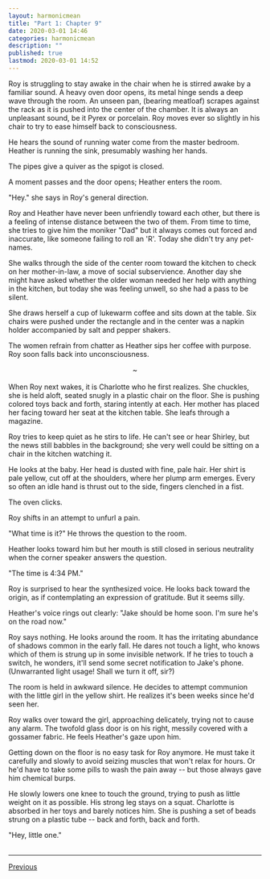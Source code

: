 ```yaml
---
layout: harmonicmean
title: "Part 1: Chapter 9"
date: 2020-03-01 14:46
categories: harmonicmean
description: ""
published: true
lastmod: 2020-03-01 14:52
---
```


Roy is struggling to stay awake in the chair when he is stirred awake by a familiar sound. A heavy oven door opens, its metal hinge sends a deep wave through the room. An unseen pan, (bearing meatloaf) scrapes against the rack as it is pushed into the center of the chamber. It is always an unpleasant sound, be it Pyrex or porcelain. Roy moves ever so slightly in his chair to try to ease himself back to consciousness.

He hears the sound of running water come from the master bedroom. Heather is running the sink, presumably washing her hands.

The pipes give a quiver as the spigot is closed.

A moment passes and the door opens; Heather enters the room.

"Hey." she says in Roy's general direction. 

Roy and Heather have never been unfriendly toward each other, but there is a feeling of intense distance between the two of them. From time to time, she tries to give him the moniker "Dad" but it always comes out forced and inaccurate, like someone failing to roll an 'R'. Today she didn't try any pet-names.

She walks through the side of the center room toward the kitchen to check on her mother-in-law, a move of social subservience. Another day she might have asked whether the older woman needed her help with anything in the kitchen, but today she was feeling unwell, so she had a pass to be silent. 

She draws herself a cup of lukewarm coffee and sits down at the table. Six chairs were pushed under the rectangle and in the center was a napkin holder accompanied by salt and pepper shakers.

The women refrain from chatter as Heather sips her coffee with purpose. Roy soon falls back into unconsciousness.

<center>~</center><br/>
When Roy next wakes, it is Charlotte who he first realizes. She chuckles, she is held aloft, seated snugly in a plastic chair on the floor. She is pushing colored toys back and forth, staring intently at each. Her mother has placed her facing toward her seat at the kitchen table. She leafs through a magazine.

Roy tries to keep quiet as he stirs to life. He can't see or hear Shirley, but the news still babbles in the background; she very well could be sitting on a chair in the kitchen watching it. 

He looks at the baby. Her head is dusted with fine, pale hair. Her shirt is pale yellow, cut off at the shoulders, where her plump arm emerges. Every so often an idle hand is thrust out to the side, fingers clenched in a fist. 

The oven clicks.

Roy shifts in an attempt to unfurl a pain. 

"What time is it?" He throws the question to the room. 

Heather looks toward him but her mouth is still closed in serious neutrality when the corner speaker answers the question. 

"The time is 4:34 PM." 

Roy is surprised to hear the synthesized voice. He looks back toward the origin, as if contemplating an expression of gratitude. But it seems silly.

Heather's voice rings out clearly: "Jake should be home soon. I'm sure he's on the road now."

Roy says nothing. He looks around the room. It has the irritating abundance of shadows common in the early fall. He dares not touch a light, who knows which of them is strung up in some invisible network. If he tries to touch a switch, he wonders, it'll send some secret notification to Jake's phone. (Unwarranted light usage! Shall we turn it off, sir?)

The room is held in awkward silence. He decides to attempt communion with the little girl in the yellow shirt. He realizes it's been weeks since he'd seen her.

Roy walks over toward the girl, approaching delicately, trying not to cause any alarm. The twofold glass door is on his right, messily covered with a gossamer fabric. He feels Heather's gaze upon him.

Getting down on the floor is no easy task for Roy anymore. He must take it carefully and slowly to avoid seizing muscles that won't relax for hours. Or he'd have to take some pills to wash the pain away -- but those always gave him chemical burps. 

He slowly lowers one knee to touch the ground, trying to push as little weight on it as possible. His strong leg stays on a squat. Charlotte is absorbed in her toys and barely notices him. She is pushing a set of beads strung on a plastic tube -- back and forth, back and forth.

"Hey, little one."
<br/><br/>

***

<span class="hm-nav-prev"><a href="{{ 'p1-ch8' | prepend: site.baseurl }}">Previous</a></span><!--<span class="hm-nav-next"><a href="{{ 'p2-ch01' | prepend: site.baseurl }}">Next</a></span> -->

